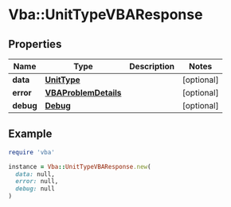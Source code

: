 # Vba::UnitTypeVBAResponse

## Properties

| Name | Type | Description | Notes |
| ---- | ---- | ----------- | ----- |
| **data** | [**UnitType**](UnitType.md) |  | [optional] |
| **error** | [**VBAProblemDetails**](VBAProblemDetails.md) |  | [optional] |
| **debug** | [**Debug**](Debug.md) |  | [optional] |

## Example

```ruby
require 'vba'

instance = Vba::UnitTypeVBAResponse.new(
  data: null,
  error: null,
  debug: null
)
```

